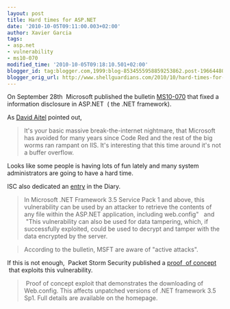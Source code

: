 ```yaml
---
layout: post
title: Hard times for ASP.NET
date: '2010-10-05T09:11:00.003+02:00'
author: Xavier Garcia
tags:
- asp.net
- vulnerability
- ms10-070
modified_time: '2010-10-05T09:18:10.501+02:00'
blogger_id: tag:blogger.com,1999:blog-8534555958859253862.post-1966448062638832312
blogger_orig_url: http://www.shellguardians.com/2010/10/hard-times-for-aspnet.html
---
```

On September 28th  Microsoft published the bulletin [MS10-070](http://www.microsoft.com/technet/security/bulletin/MS10-070.mspx) that fixed a information disclosure in ASP.NET  ( the .NET framework).  

  

As [David Aitel](http://lists.immunitysec.com/pipermail/dailydave/2010-October/006206.html) pointed out,  
  

> It's your basic massive break-the-internet nightmare, that Microsoft has avoided for many years since Code Red and the rest of the big worms ran rampant on IIS. It's interesting that this time around it's not a buffer overflow.

  

  

Looks like some people is having lots of fun lately and many system administrators are going to have a hard time.

  

ISC also dedicated an [entry](http://isc.sans.edu/diary.html?storyid=9625) in the Diary.

> In Microsoft .NET Framework 3.5 Service Pack 1 and above, this vulnerability can be used by an attacker to retrieve the contents of any file within the ASP.NET application, including web.config"   and  "This vulnerability can also be used for data tampering, which, if successfully exploited, could be used to decrypt and tamper with the data encrypted by the server.

> According to the bulletin, MSFT are aware of "active attacks".

  
If this is not enough,  Packet Storm Security published a [proof  of concept](http://packetstormsecurity.org/filedesc/Web.config_bruter.zip.html)  that exploits this vulnerability.  
  

>  Proof of concept exploit that demonstrates the downloading of Web.config. This affects unpatched versions of .NET framework 3.5 Sp1. Full details are available on the homepage.
